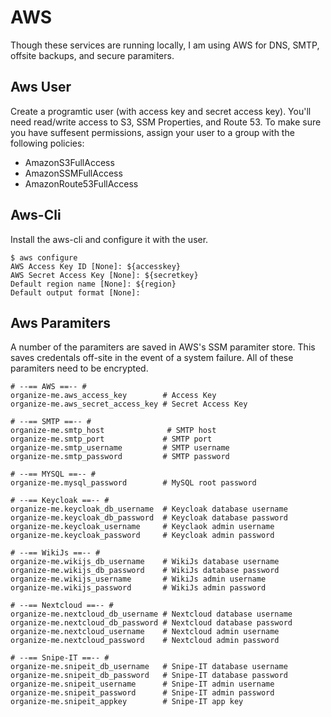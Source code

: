 # AWS
Though these services are running locally, I am using AWS for DNS, SMTP, offsite backups, and secure paramiters.

## Aws User
Create a programtic user (with access key and secret access key). You'll need read/write access to S3, SSM Properties, and Route 53. To make sure you have suffesent permissions, assign your user to a group with the following policies:

* AmazonS3FullAccess
* AmazonSSMFullAccess
* AmazonRoute53FullAccess

## Aws-Cli
Install the aws-cli and configure it with the user.
```
$ aws configure
AWS Access Key ID [None]: ${accesskey}
AWS Secret Access Key [None]: ${secretkey}
Default region name [None]: ${region}
Default output format [None]:
```

## Aws Paramiters
A number of the paramiters are saved in AWS's SSM paramiter store. This saves credentals off-site in the event of a system failure. All of these paramiters need to be encrypted.

```
# --== AWS ==-- #
organize-me.aws_access_key        # Access Key
organize-me.aws_secret_access_key # Secret Access Key

# --== SMTP ==-- #
organize-me.smtp_host              # SMTP host
organize-me.smtp_port             # SMTP port
organize-me.smtp_username         # SMTP username
organize-me.smtp_password         # SMTP password

# --== MYSQL ==-- #
organize-me.mysql_password        # MySQL root password

# --== Keycloak ==-- #
organize-me.keycloak_db_username  # Keycloak database username
organize-me.keycloak_db_password  # Keycloak database password
organize-me.keycloak_username     # Keyclaok admin username
organize-me.keycloak_password     # Keycloak admin password

# --== WikiJs ==-- #
organize-me.wikijs_db_username    # WikiJs database username
organize-me.wikijs_db_password    # WikiJs database password
organize-me.wikijs_username       # WikiJs admin username
organize-me.wikijs_password       # WikiJs admin password

# --== Nextcloud ==-- #
organize-me.nextcloud_db_username # Nextcloud database username
organize-me.nextcloud_db_password # Nextcloud database password
organize-me.nextcloud_username    # Nextcloud admin username
organize-me.nextcloud_password    # Nextcloud admin password

# --== Snipe-IT ==-- #
organize-me.snipeit_db_username   # Snipe-IT database username
organize-me.snipeit_db_password   # Snipe-IT database password
organize-me.snipeit_username      # Snipe-IT admin username
organize-me.snipeit_password      # Snipe-IT admin password
organize-me.snipeit_appkey        # Snipe-IT app key
```
